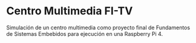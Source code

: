 # Centro Multimedia FI-TV

Simulación de un centro multimedia como proyecto final de Fundamentos de Sistemas Embebidos para ejecución en una Raspberry Pi 4.
